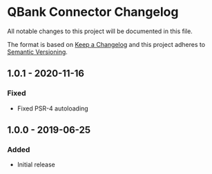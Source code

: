# QBank Connector Changelog

All notable changes to this project will be documented in this file.

The format is based on [Keep a Changelog](http://keepachangelog.com/) and this project adheres to [Semantic Versioning](http://semver.org/).

## 1.0.1 - 2020-11-16
### Fixed
- Fixed PSR-4 autoloading

## 1.0.0 - 2019-06-25
### Added
- Initial release
